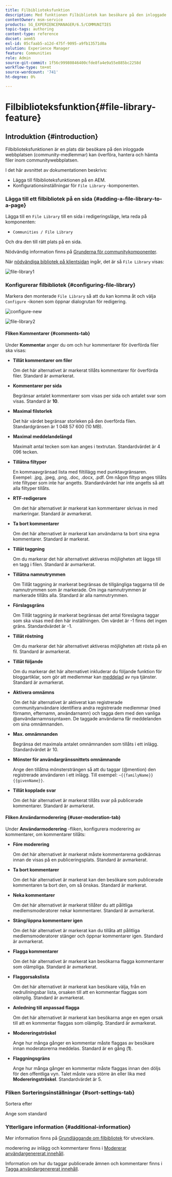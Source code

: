 ```yaml
---
title: Filbiblioteksfunktion
description: Med funktionen Filbibliotek kan besökare på den inloggade webbplatsen överföra, hantera och hämta filer.
contentOwner: msm-service
products: SG_EXPERIENCEMANAGER/6.5/COMMUNITIES
topic-tags: authoring
content-type: reference
docset: aem65
exl-id: 05cfaab5-a12d-475f-9095-a9fb13571d0a
solution: Experience Manager
feature: Communities
role: Admin
source-git-commit: 1f56c99980846400cfde8fa4e9a55e885bc2258d
workflow-type: tm+mt
source-wordcount: '741'
ht-degree: 0%

---
```


# Filbiblioteksfunktion{#file-library-feature}

## Introduktion {#introduction}

Filbiblioteksfunktionen är en plats där besökare på den inloggade webbplatsen (community-medlemmar) kan överföra, hantera och hämta filer inom communitywebbplatsen.

I det här avsnittet av dokumentationen beskrivs:

* Lägga till filbiblioteksfunktionen på en AEM.
* Konfigurationsinställningar för `File Library` -komponenten.

### Lägga till ett filbibliotek på en sida {#adding-a-file-library-to-a-page}

Lägga till en `File Library` till en sida i redigeringsläge, leta reda på komponenten:

* `Communities / File Library`

Och dra den till rätt plats på en sida.

Nödvändig information finns på [Grunderna för communitykomponenter](/help/communities/basics.md).

När [nödvändiga bibliotek på klientsidan](/help/communities/essentials-file-library.md#essentials-for-client-side) ingår, det är så `File Library` visas:

![file-library1](assets/file-library1.png)

### Konfigurerar filbibliotek {#configuring-file-library}

Markera den monterade `File Library` så att du kan komma åt och välja `Configure` -ikonen som öppnar dialogrutan för redigering.

![configure-new](assets/configure-new.png)

![file-library2](assets/file-library2.png)

#### Fliken Kommentarer {#comments-tab}

Under **Kommentar** anger du om och hur kommentarer för överförda filer ska visas:

* **Tillåt kommentarer om filer**

  Om det här alternativet är markerat tillåts kommentarer för överförda filer. Standard är avmarkerat.

* **Kommentarer per sida**

  Begränsar antalet kommentarer som visas per sida och antalet svar som visas. Standard är **10**.

* **Maximal filstorlek**

  Det här värdet begränsar storleken på den överförda filen. Standardgränsen är 1 048 57 600 (10 MB).

* **Maximal meddelandelängd**

  Maximalt antal tecken som kan anges i textrutan. Standardvärdet är 4 096 tecken.

* **Tillåtna filtyper**

  En kommaavgränsad lista med filtillägg med punktavgränsaren. Exempel: .jpg, .jpeg, .png, .doc, .docx, .pdf. Om någon filtyp anges tillåts inte filtyper som inte har angetts. Standardvärdet har inte angetts så att alla filtyper tillåts.

* **RTF-redigerare**

  Om det här alternativet är markerat kan kommentarer skrivas in med markeringar. Standard är avmarkerat.

* **Ta bort kommentarer**

  Om det här alternativet är markerat kan användarna ta bort sina egna kommentarer. Standard är markerat.

* **Tillåt taggning**

  Om du markerar det här alternativet aktiveras möjligheten att lägga till en tagg i filen. Standard är avmarkerat.

* **Tillåtna namnutrymmen**

  Om Tillåt taggning är markerat begränsas de tillgängliga taggarna till de namnutrymmen som är markerade. Om inga namnutrymmen är markerade tillåts alla. Standard är alla namnutrymmen.

* **Förslagsgräns**

  Om Tillåt taggning är markerat begränsas det antal föreslagna taggar som ska visas med den här inställningen. Om värdet är -1 finns det ingen gräns. Standardvärdet är -1.

* **Tillåt röstning**

  Om du markerar det här alternativet aktiveras möjligheten att rösta på en fil. Standard är avmarkerat.

* **Tillåt följande**

  Om du markerar det här alternativet inkluderar du följande funktion för bloggartiklar, som gör att medlemmar kan [meddelad](/help/communities/notifications.md) av nya tjänster. Standard är avmarkerat.

* **Aktivera omnämns**

  Om det här alternativet är aktiverat kan registrerade communityanvändare identifiera andra registrerade medlemmar (med förnamn, efternamn, användarnamn) och tagga dem med den vanliga @användarnamnssyntaxen. De taggade användarna får meddelanden om sina omnämnanden.

* **Max. omnämnanden**

  Begränsa det maximala antalet omnämnanden som tillåts i ett inlägg. Standardvärdet är 10.

* **Mönster för användargränssnittets omnämnande**

  Ange den tillåtna mönstersträngen så att du taggar (@mention) den registrerade användaren i ett inlägg. Till exempel: `~{{familyName}}{{givenName}}`.

* **Tillåt kopplade svar**

  Om det här alternativet är markerat tillåts svar på publicerade kommentarer. Standard är avmarkerat.

#### Fliken Användarmoderering {#user-moderation-tab}

Under **Användarmoderering** -fliken, konfigurera moderering av kommentarer, om kommentarer tillåts:

* **Före moderering**

  Om det här alternativet är markerat måste kommentarerna godkännas innan de visas på en publiceringsplats. Standard är avmarkerat.

* **Ta bort kommentarer**

  Om det här alternativet är markerat kan den besökare som publicerade kommentaren ta bort den, om så önskas. Standard är markerat.

* **Neka kommentarer**

  Om det här alternativet är markerat tillåter du att pålitliga medlemsmoderatorer nekar kommentarer. Standard är avmarkerat.

* **Stäng/öppna kommentarer igen**

  Om det här alternativet är markerat kan du tillåta att pålitliga medlemsmoderatorer stänger och öppnar kommentarer igen. Standard är avmarkerat.

* **Flagga kommentarer**

  Om det här alternativet är markerat kan besökarna flagga kommentarer som olämpliga. Standard är avmarkerat.

* **Flaggorsakslista**

  Om det här alternativet är markerat kan besökare välja, från en nedrullningsbar lista, orsaken till att en kommentar flaggas som olämplig. Standard är avmarkerat.

* **Anledning till anpassad flagga**

  Om det här alternativet är markerat kan besökarna ange en egen orsak till att en kommentar flaggas som olämplig. Standard är avmarkerat.

* **Modereringströskel**

  Ange hur många gånger en kommentar måste flaggas av besökare innan moderatorerna meddelas. Standard är en gång (**1**).

* **Flaggningsgräns**

  Ange hur många gånger en kommentar måste flaggas innan den döljs för den offentliga vyn. Talet måste vara större än eller lika med **Modereringströskel**. Standardvärdet är 5.

### Fliken Sorteringsinställningar {#sort-settings-tab}

Sortera efter

Ange som standard

### Ytterligare information {#additional-information}

Mer information finns på [Grundläggande om filbibliotek](/help/communities/essentials-file-library.md) för utvecklare.

moderering av inlägg och kommentarer finns i [Modererar användargenererat innehåll](/help/communities/moderate-ugc.md).

Information om hur du taggar publicerade ämnen och kommentarer finns i [Tagga användargenererat innehåll](/help/communities/tag-ugc.md).

